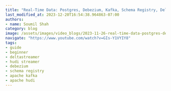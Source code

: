 ```yaml
---
title: "Real-Time Data: Postgres, Debezium, Kafka, Schema Registry, DeltaStreamer #7B"
last_modified_at: 2023-12-20T16:54:38.964863-07:00
authors:
- name: Soumil Shah
category: blog
image: /assets/images/video_blogs/2023-11-26-real-time-data-postgres-debezium-kafka-schema-registry-deltastreamer-7b.png
navigate: "https://www.youtube.com/watch?v=GIs-Y1VYIY8"
tags:
- guide
- beginner
- deltastreamer
- hudi streamer
- debezium
- schema registry
- apache kafka
- apache hudi
---
```



